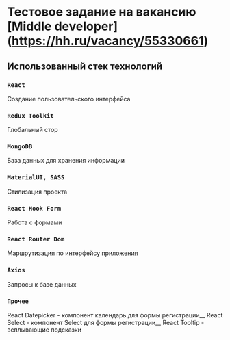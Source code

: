 # Тестовое задание на вакансию [Middle developer] (https://hh.ru/vacancy/55330661)

## Использованный стек технологий

### `React`

Создание пользовательского интерфейса

### `Redux Toolkit`

Глобальный стор

### `MongoDB`

База данных для хранения информации

### `MaterialUI, SASS`

Стилизация проекта

### `React Hook Form`

Работа с формами

### `React Router Dom`

Маршрутизация по интерфейсу приложения

### `Axios`

Запросы к базе данных

### `Прочее`

React Datepicker - компонент календарь для формы регистрации__
React Select - компонент Select для формы регистрации__
React Tooltip - всплывающие подсказки
